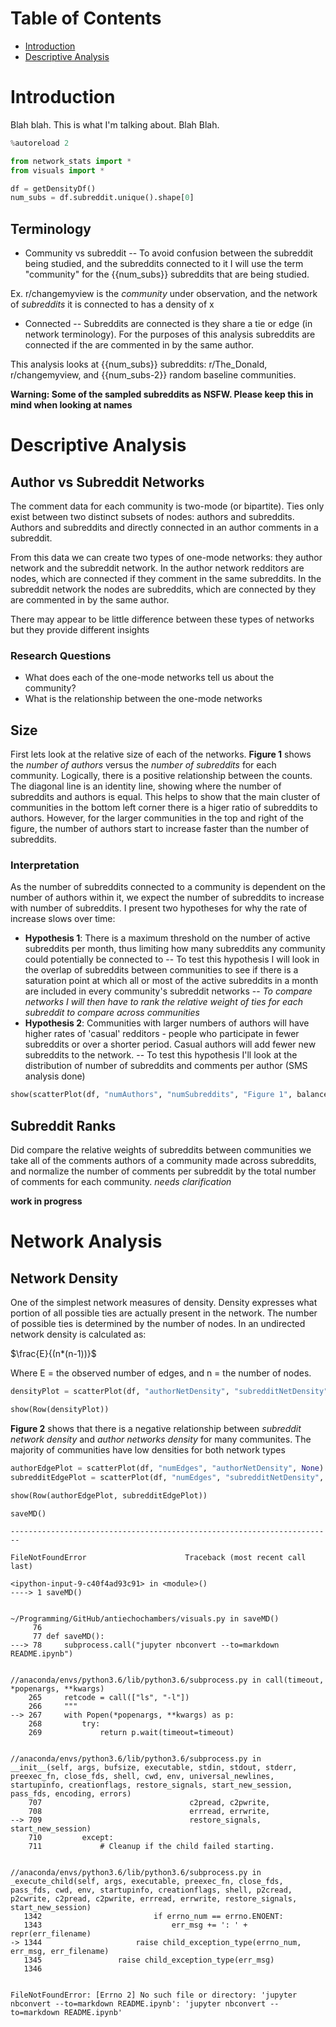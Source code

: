
<h1>Table of Contents<span class="tocSkip"></span></h1>
<div class="toc"><ul class="toc-item"><li><span><a href="#Introduction" data-toc-modified-id="Introduction-1">Introduction</a></span></li><li><span><a href="#Descriptive-Analysis" data-toc-modified-id="Descriptive-Analysis-2">Descriptive Analysis</a></span></li></ul></div>

# Introduction

Blah blah. This is what I'm talking about. Blah Blah.


```python
%autoreload 2

from network_stats import *
from visuals import *
```




```python
df = getDensityDf()
num_subs = df.subreddit.unique().shape[0]
```

## Terminology

- Community vs subreddit
-- To avoid confusion between the subreddit being studied, and the subreddits connected to it I will use the term "community" for the {{num_subs}} subreddits that are being studied.

Ex. r/changemyview is the *community* under observation, and the network of *subreddits* it is connected to has a density of x

- Connected
-- Subreddits are connected is they share a tie or edge (in network terminology). For the purposes of this analysis subreddits are connected if the are commented in by the same author. 

This analysis looks at {{num_subs}} subreddits: r/The_Donald, r/changemyview, and {{num_subs-2}} random baseline communities.

**Warning: Some of the sampled subreddits as NSFW. Please keep this in mind when looking at names**

# Descriptive Analysis

## Author vs Subreddit Networks

The comment data for each community is two-mode (or bipartite). Ties only exist between two distinct subsets of nodes: authors and subreddits. Authors and subreddits and directly connected in an author comments in a subreddit.

From this data we can create two types of one-mode networks: they author network and the subreddit network. In the author network redditors are nodes, which are connected if they comment in the same subreddits. In the subreddit network the nodes are subreddits, which are connected by they are commented in by the same author.

There may appear to be little difference between these types of networks but they provide different insights

### Research Questions

- What does each of the one-mode networks tell us about the community?
- What is the relationship between the one-mode networks

## Size

First lets look at the relative size of each of the networks. **Figure 1** shows the *number of authors* versus the *number of subreddits* for each community. Logically, there is a positive relationship between the counts. The diagonal line is an identity line, showing where the number of subreddits and authors is equal. This helps to show that the main cluster of communities in the bottom left corner there is a higer ratio of subreddits to authors. However, for the larger communities in the top and right of the figure, the number of authors start to increase faster than the number of subreddits.

### Interpretation

As the number of subreddits connected to a community is dependent on the number of authors within it, we expect the number of subreddits to increase with number of subreddits. I present two hypotheses for why the rate of increase slows over time:


- **Hypothesis 1**: There is a maximum threshold on the number of active subreddits per month, thus limiting how many subreddits any community could potentially be connected to
-- To test this hypothesis I will look in the overlap of subreddits between communities to see if there is a saturation point at which all or most of the active subreddits in a month are included in every community's subreddit networks
-- *To compare networks I will then have to rank the relative weight of ties for each subreddit to compare across communities*
- **Hypothesis 2**: Communities with larger numbers of authors will have higher rates of 'casual' redditors - people who participate in fewer subreddits or over a shorter period. Casual authors will add fewer new subreddits to the network.
-- To test this hypothesis I'll look at the distribution of number of subreddits and comments per author (SMS analysis done)


```python
show(scatterPlot(df, "numAuthors", "numSubreddits", "Figure 1", balance=True))
```



<div class="bk-root">
    <div class="bk-plotdiv" id="bad26fb9-50b3-4303-910f-92b88865cd9d"></div>
</div>




## Subreddit Ranks

Did compare the relative weights of subreddits between communities we take all of the comments authors of a community made across subreddits, and normalize the number of comments per subreddit by the total number of comments for each community. *needs clarification*

**work in progress**

# Network Analysis
## Network Density

One of the simplest network measures of density. Density expresses what portion of all possible ties are actually present in the network. The number of possible ties is determined by the number of nodes. In an undirected network density is calculated as:

$\frac{E}{(n*(n-1))}$

Where E = the observed number of edges, and n = the number of nodes.


```python
densityPlot = scatterPlot(df, "authorNetDensity", "subredditNetDensity", "Figure 1")

show(Row(densityPlot))
```



<div class="bk-root">
    <div class="bk-plotdiv" id="52d6739f-b4ba-4279-a77a-51401c84d933"></div>
</div>




**Figure 2** shows that there is a negative relationship between *subreddit network density* and *author networks density* for many communites. The majority of communities have low densities for both network types


```python
authorEdgePlot = scatterPlot(df, "numEdges", "authorNetDensity", None)
subredditEdgePlot = scatterPlot(df, "numEdges", "subredditNetDensity", None)

show(Row(authorEdgePlot, subredditEdgePlot))
```



<div class="bk-root">
    <div class="bk-plotdiv" id="e192b2bb-2392-44ea-960d-ef527fb452a3"></div>
</div>





```python
saveMD()
```


    ------------------------------------------------------------------------

    FileNotFoundError                      Traceback (most recent call last)

    <ipython-input-9-c40f4ad93c91> in <module>()
    ----> 1 saveMD()
    

    ~/Programming/GitHub/antiechochambers/visuals.py in saveMD()
         76 
         77 def saveMD():
    ---> 78     subprocess.call("jupyter nbconvert --to=markdown README.ipynb")
    

    //anaconda/envs/python3.6/lib/python3.6/subprocess.py in call(timeout, *popenargs, **kwargs)
        265     retcode = call(["ls", "-l"])
        266     """
    --> 267     with Popen(*popenargs, **kwargs) as p:
        268         try:
        269             return p.wait(timeout=timeout)


    //anaconda/envs/python3.6/lib/python3.6/subprocess.py in __init__(self, args, bufsize, executable, stdin, stdout, stderr, preexec_fn, close_fds, shell, cwd, env, universal_newlines, startupinfo, creationflags, restore_signals, start_new_session, pass_fds, encoding, errors)
        707                                 c2pread, c2pwrite,
        708                                 errread, errwrite,
    --> 709                                 restore_signals, start_new_session)
        710         except:
        711             # Cleanup if the child failed starting.


    //anaconda/envs/python3.6/lib/python3.6/subprocess.py in _execute_child(self, args, executable, preexec_fn, close_fds, pass_fds, cwd, env, startupinfo, creationflags, shell, p2cread, p2cwrite, c2pread, c2pwrite, errread, errwrite, restore_signals, start_new_session)
       1342                         if errno_num == errno.ENOENT:
       1343                             err_msg += ': ' + repr(err_filename)
    -> 1344                     raise child_exception_type(errno_num, err_msg, err_filename)
       1345                 raise child_exception_type(err_msg)
       1346 


    FileNotFoundError: [Errno 2] No such file or directory: 'jupyter nbconvert --to=markdown README.ipynb': 'jupyter nbconvert --to=markdown README.ipynb'


